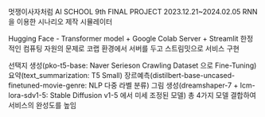 멋쟁이사자처럼 AI SCHOOL 9th FINAL PROJECT
2023.12.21~2024.02.05
RNN을 이용한 시나리오 제작 시뮬레이터

Hugging Face - Transformer model +  Google Colab Server + Streamlit
한정적인 컴퓨팅 자원의 문제로 코랩 환경에서 서버를 두고 스트림밋으로 서비스 구현

선택지 생성(pko-t5-base: Naver Serieson Crawling Dataset 으로 Fine-Tuning)
요약(text_summarization: T5 Small)
장르예측(distilbert-base-uncased-finetuned-movie-genre: NLP 다중 라벨 분류)
그림 생성(dreamshaper-7 + lcm-lora-sdv1-5: Stable Diffusion v1-5 에서 미세 조정된 모델)
총 4가지 모델 결합하여 서비스의 완성도를 높임
